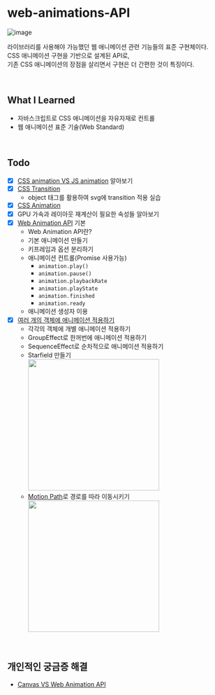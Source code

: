 # web-animations-API
![image](https://github.com/user-attachments/assets/e791df51-588a-4327-a2a5-a7207351933f)
<br>

라이브러리를 사용해야 가능했던 웹 애니메이션 관련 기능들의 표준 구현체이다.<br>
CSS 애니메이션 구현을 기반으로 설계된 API로,<br>기존 CSS 애니메이션의 장점을 살리면서 구현은 더 간편한 것이 특징이다.

<br>

## What I Learned
- 자바스크립트로 CSS 애니메이션을 자유자재로 컨트롤<br>
- 웹 애니메이션 표준 기술(Web Standard)

<br>

## Todo
- [x] [CSS animation VS JS animation](https://github.com/twilight92/web-animations-API/wiki/CSS-%EC%95%A0%EB%8B%88%EB%A9%94%EC%9D%B4%EC%85%98%EA%B3%BC-JS-%EC%95%A0%EB%8B%88%EB%A9%94%EC%9D%B4%EC%85%98) 알아보기
- [x] [CSS Transition](https://github.com/twilight92/web-animations-API/wiki/CSS-Transition%EA%B3%BC-CSS-Animation)
  - object 태그를 활용하여 svg에 transition 적용 실습
- [x] [CSS Animation](https://github.com/twilight92/web-animations-API/wiki/CSS-Transition%EA%B3%BC-CSS-Animation#css-animation)
- [x] GPU 가속과 레이아웃 재계산이 필요한 속성들 알아보기
- [x] [Web Animation API](https://github.com/twilight92/web-animations-API/wiki/Web-Animation-API) 기본
  - Web Animation API란?
  - 기본 애니메이션 만들기
  - 키프레임과 옵션 분리하기
  - 애니메이션 컨트롤(Promise 사용가능)
    - `animation.play()`
    - `animation.pause()`
    - `animation.playbackRate`
    - `animation.playState`
    - `animation.finished`
    - `animation.ready`
  - 애니메이션 생성자 이용
- [x] [여러 개의 객체에 애니메이션 적용하기](https://github.com/twilight92/web-animations-API/wiki/%EC%97%AC%EB%9F%AC-%EA%B0%9C%EC%9D%98-%EA%B0%9D%EC%B2%B4%EC%97%90-%EC%95%A0%EB%8B%88%EB%A9%94%EC%9D%B4%EC%85%98-%EC%A0%81%EC%9A%A9%ED%95%98%EA%B8%B0)
  - 각각의 객체에 개별 애니메이션 적용하기
  - GroupEffect로 한꺼번에 애니메이션 적용하기
  - SequenceEffect로 순차적으로 애니메이션 적용하기
  - Starfield 만들기<br><img src="https://github.com/user-attachments/assets/a72d55ea-598a-4db2-82c2-79a8f6521010" width=300>
  - [Motion Path](https://github.com/twilight92/web-animations-API/wiki/Motion-Path)로 경로를 따라 이동시키기<br><img src="https://github.com/user-attachments/assets/a9b16cc1-ed2d-4930-ac4b-6df7ad39b542" width=300>
<br>

## 개인적인 궁금증 해결
- [Canvas VS Web Animation API](https://github.com/twilight92/web-animations-API/wiki/Canvas-Vs-Web-Animation-API)

